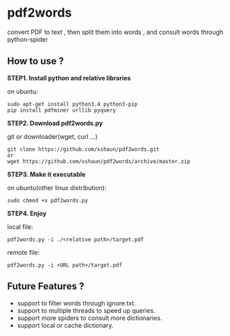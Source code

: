 # pdf2words
convert PDF to text , then split them into words , and consult words through python-spider

## How to use ?
**STEP1. Install python and relative libraries**

on ubuntu:

    sudo apt-get install python3.4 python3-pip
    pip install pdfminer urllib pyquery

**STEP2. Download pdf2words.py**

git or downloader(wget, curl ...)

    git clone https://github.com/xshaun/pdf2words.git
    or
    wget https://github.com/xshaun/pdf2words/archive/master.zip

**STEP3. Make it executable**

on ubuntu(other linux distribution):

    sudo chmod +x pdf2words.py

**STEP4. Enjoy**

local file:

    pdf2words.py -i ./<relative path>/target.pdf

remote file:

    pdf2words.py -i <URL path>/target.pdf

## Future Features ?
- support to filter words through ignore.txt.
- support to multiple threads to speed up queries.
- support more spiders to consult more dictionaries.
- support local or cache dictionary.
